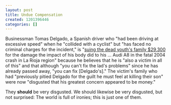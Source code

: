 ```yaml
---
layout: post
title: Undue Compensation
created: 1201396446
categories: []
---
```

Businessman Tomas Delgado, a Spanish driver who "had been driving at excessive speed" when he "collided with a cyclist" but "has faced no criminal charges for the incident," is "<a href="http://today.reuters.com/news/articlenews.aspx?type=oddlyEnoughNews&storyid=2008-01-25T153716Z_01_EIC556225_RTRUKOC_0_US-SPAIN-DRIVER1.xml" rel="external">suing the dead youth's family $29,300</a> for the damage the impact of his body did to his ... Audi A8 in the fatal 2004 crash in La Rioja region" because he believes that he is "also a victim in all of this" and that although "you can't fix the lad's problems" since he has already passed away, "you can fix [Delgado's]." The victim's family who had "previously pitied Delgado for the guilt he must feel at killing their son" were now "disgusted that his greatest concern appeared to be money."

They <strong>should</strong> be very disgusted. We should likewise be very disgusted, but not surprised: The world is full of ironies; this is just one of them.
